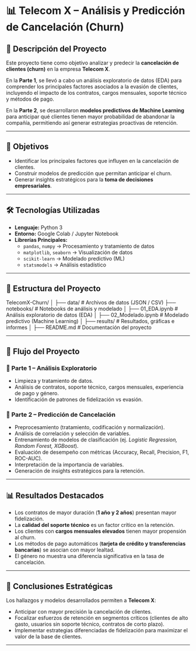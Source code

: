 # 📊 Telecom X – Análisis y Predicción de Cancelación (Churn)

## 📌 Descripción del Proyecto  
Este proyecto tiene como objetivo analizar y predecir la **cancelación de clientes (churn)** en la empresa **Telecom X**.  

En la **Parte 1**, se llevó a cabo un análisis exploratorio de datos (EDA) para comprender los principales factores asociados a la evasión de clientes, incluyendo el impacto de los contratos, cargos mensuales, soporte técnico y métodos de pago.  

En la **Parte 2**, se desarrollaron **modelos predictivos de Machine Learning** para anticipar qué clientes tienen mayor probabilidad de abandonar la compañía, permitiendo así generar estrategias proactivas de retención.  

---

## 🎯 Objetivos  
- Identificar los principales factores que influyen en la cancelación de clientes.  
- Construir modelos de predicción que permitan anticipar el churn.  
- Generar insights estratégicos para la **toma de decisiones empresariales**.  

---

## 🛠️ Tecnologías Utilizadas  
- **Lenguaje:** Python 3  
- **Entorno:** Google Colab / Jupyter Notebook  
- **Librerías Principales:**  
  - `pandas`, `numpy` → Procesamiento y tratamiento de datos  
  - `matplotlib`, `seaborn` → Visualización de datos  
  - `scikit-learn` → Modelado predictivo (ML)  
  - `statsmodels` → Análisis estadístico  

---

## 📂 Estructura del Proyecto  

TelecomX-Churn/
│
├── data/ # Archivos de datos (JSON / CSV)
├── notebooks/ # Notebooks de análisis y modelado
│ ├── 01_EDA.ipynb # Análisis exploratorio de datos (EDA)
│ ├── 02_Modelado.ipynb # Modelado predictivo (Machine Learning)
│
├── results/ # Resultados, gráficas e informes
│
├── README.md # Documentación del proyecto


---

## 🚀 Flujo del Proyecto  

### 🔹 Parte 1 – Análisis Exploratorio  
- Limpieza y tratamiento de datos.  
- Análisis de contratos, soporte técnico, cargos mensuales, experiencia de pago y género.  
- Identificación de patrones de fidelización vs evasión.  

### 🔹 Parte 2 – Predicción de Cancelación  
- Preprocesamiento (tratamiento, codificación y normalización).  
- Análisis de correlación y selección de variables.  
- Entrenamiento de modelos de clasificación (ej. *Logistic Regression, Random Forest, XGBoost*).  
- Evaluación de desempeño con métricas (Accuracy, Recall, Precision, F1, ROC-AUC).  
- Interpretación de la importancia de variables.  
- Generación de insights estratégicos para la retención.  

---

## 📊 Resultados Destacados  
- Los contratos de mayor duración (**1 año y 2 años**) presentan mayor fidelización.  
- La **calidad del soporte técnico** es un factor crítico en la retención.  
- Los clientes con **cargos mensuales elevados** tienen mayor propensión al churn.  
- Los métodos de pago automáticos (**tarjeta de crédito y transferencias bancarias**) se asocian con mayor lealtad.  
- El género no muestra una diferencia significativa en la tasa de cancelación.  

---

## 📌 Conclusiones Estratégicas  
Los hallazgos y modelos desarrollados permiten a **Telecom X**:  
- Anticipar con mayor precisión la cancelación de clientes.  
- Focalizar esfuerzos de retención en segmentos críticos (clientes de alto gasto, usuarios sin soporte técnico, contratos de corto plazo).  
- Implementar estrategias diferenciadas de fidelización para maximizar el valor de la base de clientes.  

---




